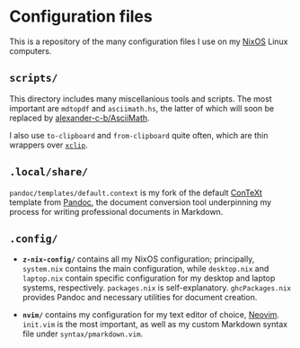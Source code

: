 # Configuration files
This is a repository of the many configuration files I use on my [NixOS](https://nixos.org/) Linux computers.

## `scripts/`
This directory includes many miscellanious tools and scripts.  The most important are `mdtopdf` and `asciimath.hs`, the latter of which will soon be replaced by [alexander-c-b/AsciiMath](https://github.com/alexander-c-b/AsciiMath).

I also use `to-clipboard` and `from-clipboard` quite often, which are thin wrappers over [`xclip`](https://github.com/astrand/xclip).

## `.local/share/`
`pandoc/templates/default.context` is my fork of the default [ConTeXt](https://wiki.contextgarden.net/Main_Page) template from [Pandoc](https://pandoc.org/index.html), the document conversion tool underpinning my process for writing professional documents in Markdown.

## `.config/`
-   **`z-nix-config/`** contains all my NixOS configuration; principally, `system.nix` contains the main configuration, while `desktop.nix` and `laptop.nix` contain specific configuration for my desktop and laptop systems, respectively.  `packages.nix` is self-explanatory.  `ghcPackages.nix` provides Pandoc and necessary utilities for document creation.

-   **`nvim/`** contains my configuration for my text editor of choice, [Neovim](https://neovim.io/).  `init.vim` is the most important, as well as my custom Markdown syntax file under `syntax/pmarkdown.vim`.
